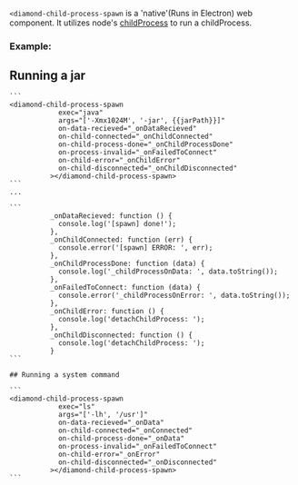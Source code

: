 `<diamond-child-process-spawn` is a 'native'(Runs in Electron) web component.
It utilizes node's [childProcess](https://nodejs.org/api/child_process.html#child_process_child_process_spawn_command_args_options) to run a childProcess.

### Example:
    
## Running a jar
    
    ```
    <diamond-child-process-spawn
                exec="java"
                args="['-Xmx1024M', '-jar', {{jarPath}}]"
                on-data-recieved="_onDataRecieved"
                on-child-connected="_onChildConnected"
                on-child-process-done="_onChildProcessDone"
                on-process-invalid="_onFailedToConnect"
                on-child-error="_onChildError"
                on-child-disconnected="_onChildDisconnected"
              ></diamond-child-process-spawn>
    ```
    ...
    
    ```
              _onDataRecieved: function () {
                console.log('[spawn] done!');
              },
              _onChildConnected: function (err) {
                console.error('[spawn] ERROR: ', err);
              },
              _onChildProcessDone: function (data) {
                console.log('_childProcessOnData: ', data.toString());
              },
              _onFailedToConnect: function (data) {
                console.error('_childProcessOnError: ', data.toString());
              },
              _onChildError: function () {
                console.log('detachChildProcess: ');
              },
              _onChildDisconnected: function () {
                console.log('detachChildProcess: ');
              }
    ```
    
    ## Running a system command
    
    ```
    <diamond-child-process-spawn
                exec="ls"
                args="['-lh', '/usr']"
                on-data-recieved="_onData"
                on-child-connected="_onConnected"
                on-child-process-done="_onData"
                on-process-invalid="_onFailedToConnect"
                on-child-error="_onError"
                on-child-disconnected="_onDisconnected"
              ></diamond-child-process-spawn>
    ```
